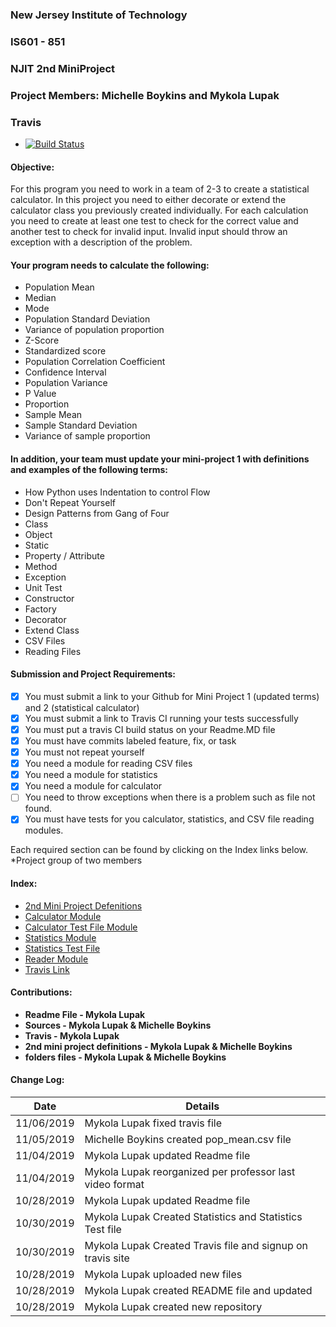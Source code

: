 ### New Jersey Institute of Technology
### IS601 - 851
### NJIT 2nd MiniProject
### Project Members: Michelle Boykins and Mykola Lupak
### Travis 
* [![Build Status](https://travis-ci.org/mykolatyniv/NJIT_2nd_MiniProject.svg?branch=master)](https://travis-ci.org/mykolatyniv/NJIT_2nd_MiniProject)

#### Objective:
For this program you need to work in a team of 2-3 to create a statistical calculator. In this project you need to either decorate or extend the calculator class you previously created individually. For each calculation you need to create at least one test to check for the correct value and another test to check for invalid input. Invalid input should throw an exception with a description of the problem.

#### Your program needs to calculate the following:

* Population Mean
* Median
* Mode
* Population Standard Deviation
* Variance of population proportion
* Z-Score
* Standardized score
* Population Correlation Coefficient
* Confidence Interval
* Population Variance
* P Value
* Proportion
* Sample Mean
* Sample Standard Deviation
* Variance of sample proportion

#### In addition, your team must update your mini-project 1 with definitions and examples of the following terms:

* How Python uses Indentation to control Flow
* Don't Repeat Yourself
* Design Patterns from Gang of Four
* Class
* Object
* Static
* Property / Attribute
* Method
* Exception
* Unit Test
* Constructor
* Factory
* Decorator
* Extend Class
* CSV Files
* Reading Files

#### Submission  and Project Requirements:

- [x]  You must submit a link to your Github for Mini Project 1 (updated terms) and 2 (statistical calculator) 
- [x] You must submit a link to Travis CI running your tests successfully
- [x] You must put a travis CI build status on your Readme.MD file
- [x] You must have commits labeled feature, fix, or task 
- [x] You must not repeat yourself
- [x] You need a module for reading CSV files
- [x] You need a module for statistics
- [x] You need a module for calculator
- [ ] You need to throw exceptions when there is a problem such as file not found.
- [x] You must have tests for you calculator, statistics, and CSV file reading modules.   

Each required section can be found by clicking on the Index links below.</br> 
*Project group of two members

#### Index:
* [2nd Mini Project Defenitions](https://github.com/mykolatyniv/NJIT-1st-MiniProject/blob/master/calculator.md)
* [Calculator Module](Calculator/Calculator.py)
* [Calculator Test File Module](Tests/test_Calculator.py)
* [Statistics  Module](Statistics/Statistics.py)
* [Statistics Test File](Tests/test_statistic.py)
* [Reader Module](CsvReader/CsvReader.py)
* [Travis Link](https://travis-ci.org/mykolatyniv/NJIT_2nd_MiniProject)
 
#### Contributions:
- **Readme File - Mykola Lupak**
- **Sources - Mykola Lupak & Michelle Boykins**
- **Travis - Mykola Lupak**
- **2nd mini project definitions - Mykola Lupak & Michelle Boykins**
- **folders files - Mykola Lupak & Michelle Boykins**
 
#### Change Log:
|  Date  | Details  |  
|---|---|
|  11/06/2019  | Mykola Lupak fixed travis file|
|  11/05/2019  | Michelle Boykins created pop_mean.csv file|
|  11/04/2019  | Mykola Lupak updated Readme file | 
|  11/04/2019  | Mykola Lupak reorganized per professor last video format | 
|  10/28/2019  | Mykola Lupak updated Readme file | 
|  10/30/2019  | Mykola Lupak Created Statistics and Statistics Test file |  
|  10/30/2019  | Mykola Lupak Created Travis file and signup on travis site |  
|  10/28/2019  | Mykola Lupak uploaded new files |  
|  10/28/2019  | Mykola Lupak created README file and updated | 
|  10/28/2019  | Mykola Lupak created new repository |  


